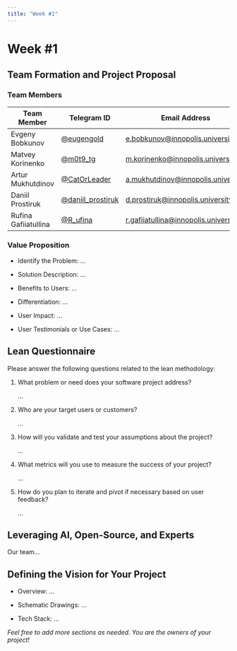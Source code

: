 ```yaml
---
title: "Week #1"
---
```


# Week #1

## **Team Formation and Project Proposal**

### **Team Members**

| Team Member              | Telegram ID   | Email Address   |
|--------------------------|---------------|-----------------|
| Evgeny Bobkunov     | [@eugengold](https://t.me/eugengold) | e.bobkunov@innopolis.university |
| Matvey Korinenko            | [@m0t9_tg](https://t.me/m0t9_tg) | m.korinenko@innopolis.university |
| Artur Mukhutdinov            | [@CatOrLeader](https://t.me/CatOrLeader) | a.mukhutdinov@innopolis.university |
| Daniil Prostiruk            | [@daniil_prostiruk](https://t.me/daniil_prostiruk) | d.prostiruk@innopolis.university |
| Rufina Gafiiatullina            | [@R_ufina](https://t.me/R_ufina) | r.gafiiatullina@innopolis.university |


### **Value Proposition**

- Identify the Problem:
...

- Solution Description:
...

- Benefits to Users:
...

- Differentiation:
...

- User Impact:
...

- User Testimonials or Use Cases:
...

## **Lean Questionnaire**

Please answer the following questions related to the lean methodology:

1. What problem or need does your software project address? 
   
   ...

2. Who are your target users or customers?

   ...

3. How will you validate and test your assumptions about the project?

   ...

4. What metrics will you use to measure the success of your project?

   ...

5. How do you plan to iterate and pivot if necessary based on user feedback?

   ...

## **Leveraging AI, Open-Source, and Experts**

Our team...

## **Defining the Vision for Your Project**

- Overview: ...

- Schematic Drawings: ...

- Tech Stack: ...

*Feel free to add more sections as needed. You are the owners of your project!*
